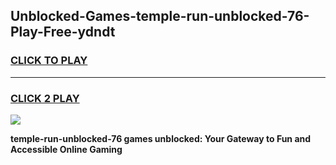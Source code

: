 
## Unblocked-Games-temple-run-unblocked-76-Play-Free-ydndt
<h3>
<a href="https://premium76.site?title=temple-run-unblocked-76&ref=19M">CLICK TO PLAY</a></h3>
<hr>

<h3>
<a href="https://premium76.site?title=temple-run-unblocked-76&ref=19M">CLICK 2 PLAY</a>
  
</h3>

<a href="https://premium76.site?title=temple-run-unblocked-76&ref=19M"><img src="https://clearcache.store/games.png"></a>


**temple-run-unblocked-76 games unblocked: Your Gateway to Fun and Accessible Online Gaming**
